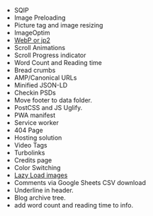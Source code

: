 * SQIP
* Image Preloading
* Picture tag and image resizing
* ImageOptim
* [WebP or jp2](http://www.useragentman.com/blog/2015/01/14/using-webp-jpeg2000-jpegxr-apng-now-with-picturefill-and-modernizr/)
* Scroll Animations
* Scroll Progress indicator
* Word Count and Reading time
* Bread crumbs
* AMP/Canonical URLs
* Minified JSON-LD
* Checkin PSDs
* Move footer to data folder.
* PostCSS and JS Uglify.
* PWA manifest
* Service worker
* 404 Page
* Hosting solution
* Video Tags
* Turbolinks
* Credits page
* Color Switching
* [Lazy Load images](https://developers.google.com/web/fundamentals/performance/lazy-loading-guidance/images-and-video/)
* Comments via Google Sheets CSV download
* Underline in header.
* Blog archive tree.
* add word count and reading time to info.
